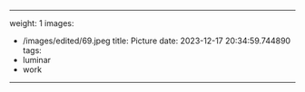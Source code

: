 
---
weight: 1
images:
- /images/edited/69.jpeg
title: Picture
date: 2023-12-17 20:34:59.744890
tags:
- luminar
- work
---